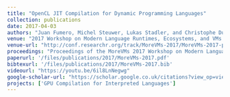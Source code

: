 ```yaml
---
title: "OpenCL JIT Compilation for Dynamic Programming Languages"
collection: publications
date: 2017-04-03
authors: "Juan Fumero, Michel Steuwer, Lukas Stadler, and Christophe Dubach"
venue: "2017 Workshop on Modern Language Runtimes, Ecosystems, and VMs (MoreVMs)"
venue-url: "http://conf.researchr.org/track/MoreVMs-2017/MoreVMs-2017-papers"
proceedings: "Proceedings of the MoreVMs 2017 Workshop on Modern Language Runtimes, Ecosystems, and VMs, Brussels @ &lt;Programming&gt;, Belgium, April 3, 2017"
paperurl: '/files/publications/2017/MoreVMs-2017.pdf'
bibtexurl: '/files/publications/2017/MoreVMs-2017.bib'
videourl: "https://youtu.be/6il8LnNegwg"
google-scholar-url: "https://scholar.google.co.uk/citations?view_op=view_citation&hl=en&user=XdXJRZEAAAAJ&cstart=20&citation_for_view=XdXJRZEAAAAJ:9ZlFYXVOiuMC"
projects: ['GPU Compilation for Interpreted Languages']
---
```

